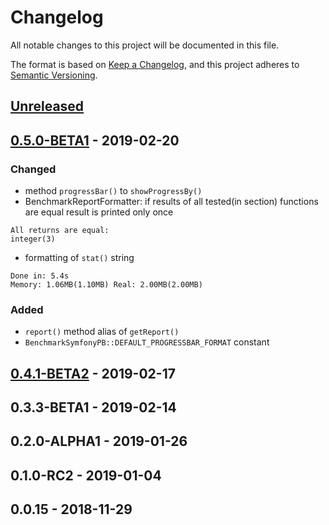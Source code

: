 # Changelog
All notable changes to this project will be documented in this file.

The format is based on [Keep a Changelog](https://keepachangelog.com/en/1.0.0/),
and this project adheres to [Semantic Versioning](https://semver.org/spec/v2.0.0.html).


## [Unreleased]

## [0.5.0-BETA1] - 2019-02-20

### Changed
- method `progressBar()` to `showProgressBy()`
- BenchmarkReportFormatter: if results of all tested(in section) functions are equal result is printed only once
```
All returns are equal: 
integer(3) 
```
- formatting of `stat()` string
```
Done in: 5.4s
Memory: 1.06MB(1.10MB) Real: 2.00MB(2.00MB)
```

### Added
- `report()` method alias of `getReport()`
- `BenchmarkSymfonyPB::DEFAULT_PROGRESSBAR_FORMAT` constant

## [0.4.1-BETA2] - 2019-02-17

## 0.3.3-BETA1 - 2019-02-14

## 0.2.0-ALPHA1 - 2019-01-26

## 0.1.0-RC2 - 2019-01-04

## 0.0.15 - 2018-11-29


[Unreleased]: https://github.com/alecrabbit/php-simple-profiler/compare/0.5.0-BETA1...HEAD
[0.5.0-BETA1]: https://github.com/alecrabbit/php-simple-profiler/compare/0.4.1-BETA2...0.5.0-BETA1
[0.4.1-BETA2]: https://github.com/alecrabbit/php-simple-profiler/compare/0.3.3-BETA1...0.4.1-BETA2